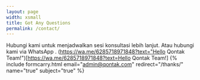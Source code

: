 ```yaml
---
layout: page
width: xsmall
title: Got Any Questions
permalink: /contact/
---
```


Hubungi kami untuk menjadwalkan sesi konsultasi lebih lanjut. Atau hubungi kami via WhatsApp .
(https://wa.me/6285718971848?text="Hello Qontak Team!")[https://wa.me/6285718971848?text=Hello Qontak Team!]
{% include formcarry.html email="admin@qontak.com" redirect="/thanks/" name="true" subject="true" %}
